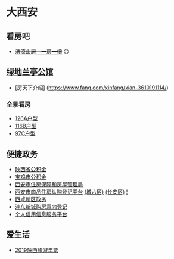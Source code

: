 # 大西安

## 看房吧
- ~~[清涼山居 - 一房一價](http://117.39.29.75:8085/pricePublic/house/public/price?id=8a901c2869c4902b0169db8ca66334bc)~~ :cry:

## [绿地兰亭公馆](https://github.com/xiancity/LanTing)
- [房天下介绍] (https://www.fang.com/xinfang/xian-3610191114/)
### 全景看房
- [126A户型](http://img360wcs.soufunimg.com/2019/05/29/xian/720/cdd37e9043cf4327b93f44ee30982670/html/index.html?nc=3610191114&type=quanjing&channel=newhouse&p=000&from=groupmessage&isappinstalled=0)
- [116B户型](http://img360wcs.soufunimg.com/2019/03/21/xian/720/c4e8d02c8d9348aaa56b77869c4fb5e7/html/index.html?nc=3610191114&type=quanjing&channel=newhouse&p=000&from=groupmessage&isappinstalled=0)
- [97C户型](http://img360wcs.soufunimg.com/2019/03/21/xian/720/46a50dd92f774d55b6a3cfe52095dacd/html/index.html?nc=3610191114&type=quanjing&channel=newhouse&p=000&from=groupmessage&isappinstalled=0)

## 便捷政务
- [陕西省公积金](http://www.sxgjj.com/seach/Sigin.aspx)
- [宝鸡市公积金](http://zfgjj.baoji.gov.cn:9003/wt-web-gr/grlogin)
- [西安市住房保障和房屋管理局](http://fgj.xa.gov.cn)
- [西安市商品住房认购登记平台](http://zfyxdj.xa.gov.cn) [(城六区)](http://zfyxdj.xa.gov.cn/zfrgdjpt/xmgs.aspx) [(长安区)](http://zfyxdj.xa.gov.cn/zfrgdjpt/xmgsca.aspx) [!](http://124.115.228.93)
- [西咸新区政务](http://zw.xixianxinqu.gov.cn/)
- [沣东新城购房意向登记](http://111.20.241.194:801/zfrgdjpt/)
- [个人信用信息服务平台](https://ipcrs.pbccrc.org.cn/)

## 爱生活
- [2019陕西旅游年票](http://np.xtour.cn/)
